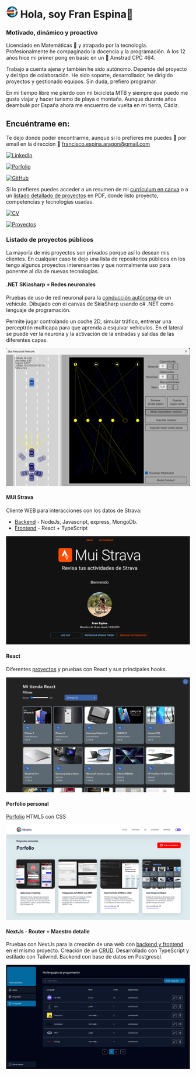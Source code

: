 # ![Mi Logo](./images/logo.png) Hola, soy Fran Espina👋

### Motivado, dinámico y proactivo
Licenciado en Matemáticas 🔢 y atrapado por la tecnología. Profesionalmente he compaginado la docencia y la programación. A los 12 años hice mi primer pong en basic en un 💾 Amstrad CPC 464.

Trabajo a cuenta ajena y también he sido autónomo. Depende del proyecto y del tipo de colaboración. He sido soporte, desarrollador, he dirigido proyectos y gestionado equipos. Sin duda, prefiero programar.

En mi tiempo libre me pierdo con mi bicicleta MTB y siempre que puedo me gusta viajar y hacer turismo de playa o montaña. Aunque durante años deambulé por España ahora me encuentro de vuelta en mi tierra, Cádiz.

<!-- ![GitHub Followers](https://img.shields.io/github/followers/FranEspina?style=social)
![GitHub Followers](https://img.shields.io/github/stars/FranEspina?style=social) -->

## Encuéntrame en:
Te dejo donde poder encontrarme, aunque si lo prefieres me puedes 💬 por email en la direccion 📧 francisco.espina.aragon@gmail.com 

[![LinkedIn](https://img.shields.io/badge/LinkedIn-Fran_Espina-0077B5?style=for-the-badge&logo=linkedin&logoColor=white&labelColor=101010)](https://www.linkedin.com/in/fjespina)

[![Porfolio](https://img.shields.io/badge/Web-FJESPINA.NETLIFY.APP-14a1f0?style=for-the-badge&logo=dev.to&logoColor=white&labelColor=101010)](https://fjespina.netlify.app)

[![GitHub](https://img.shields.io/badge/GITHUB-franespina-5DC1B9?style=for-the-badge&logo=dev.to&logoColor=white&labelColor=101010)](https://github.com/franespina)

Si lo prefieres puedes acceder a un resumen de mi [curriculum en canva](https://www.canva.com/design/DAFwTGjpQes/quZoDoXJPSQr9o29TGHhIQ/view?utm_content=DAFwTGjpQes&utm_campaign=designshare&utm_medium=link&utm_source=publishsharelink) o a un [listado detallado de proyectos](https://fjespina.netlify.app/assets/Proyectos%20Freelance%20Fran%20Espina.pdf) en PDF, donde listo proyecto, competencias y tecnologías usadas.

[![CV](https://img.shields.io/badge/CV-Fran%20Espina-FF9333?style=for-the-badge&logo=dev.to&logoColor=white&labelColor=101010)](https://www.canva.com/design/DAFwTGjpQes/quZoDoXJPSQr9o29TGHhIQ/view?utm_content=DAFwTGjpQes&utm_campaign=designshare&utm_medium=link&utm_source=publishsharelink)

[![Proyectos](https://img.shields.io/badge/Skills-Proyectos-FF5733?style=for-the-badge&logo=dev.to&logoColor=white&labelColor=101010)](https://fjespina.netlify.app/assets/Proyectos%20Freelance%20Fran%20Espina.pdf)

### Listado de proyectos públicos
La mayoría de mis proyectos son privados porque así lo desean mis clientes. En cualquier caso te dejo una lista de repositorios públicos en los tengo algunos proyectos interensantes y que normalmente uso para ponerme al día de nuevas tecnologías.

#### .NET SKiasharp + Redes neuronales
Pruebas de uso de red neuronal para la [conducción autónoma](https://github.com/FranEspina/SkiaCarForms) de un vehículo. Dibujado con el canvas de SkiaSharp usando c# .NET como lenguaje de programación. 

Permite jugar controlando un coche 2D, simular tráfico, entrenar una perceptrón multicapa para que aprenda a esquivar vehículos. En el lateral se puede ver la neurona y la activación de la entradas y salidas de las diferentes capas.

![Conducción por IA](./images/pr-driving.png)

#### MUI Strava
Cliente WEB para interacciones con los datos de Strava:
- [Backend](https://github.com/FranEspina/api-strava) - NodeJs, Javascript, express, MongoDb.
- [Frontend](https://github.com/FranEspina/strava-client) - React + TypeScript

[![MUI Strava](./images/pr-strava.png)](https://fjespina-strava-client.onrender.com/)

#### React
Diferentes [proyectos](https://github.com/FranEspina/react-projects)  y pruebas con React y sus principales hooks.

[![Porfolio personal](./images/pr-react.png)](https://fjespina-sample-store.netlify.app/)

#### Porfolio personal
[Porfolio](https://github.com/FranEspina/static-portfolio) HTML5 con CSS


[![Porfolio personal](./images/pr-portfolio.png)](https://fjespina.netlify.app/)

#### NextJs - Router + Maestro detalle 
Pruebas con NextJs para la creación de una web con [backend y frontend](https://github.com/FranEspina/my-projects) en el mismo proyecto. Creación de un [CRUD](https://my-projects-seven-phi.vercel.app/dashboard/languages). Desarrollado con TypeScript y estilado con Tailwind. Backend con base de datos en Postgresql.

![Lenguajes de programación](./images/pr-languages.png)